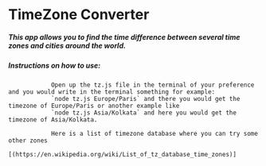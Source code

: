 # TimeZone Converter

##### This app allows you to find the time difference between several time zones and cities around the world. 

##### Instructions on how to use:

                Open up the tz.js file in the terminal of your preference and you would write in the terminal something for example:
                `node tz.js Europe/Paris` and there you would get the timezone of Europe/Paris or another example like
                `node tz.js Asia/Kolkata` and here you would get the timezone of Asia/Kolkata.

                Here is a list of timezone database where you can try some other zones 
                [(https://en.wikipedia.org/wiki/List_of_tz_database_time_zones)]